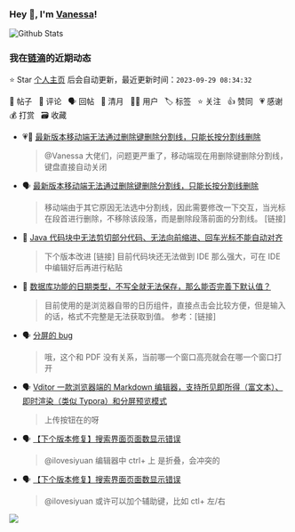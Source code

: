 ### Hey 👋, I'm [Vanessa](http://vanessa.b3log.org/)!

![Github Stats](https://github-readme-stats.vercel.app/api?username=Vanessa219&show_icons=true)

<!--events start -->

### 我在[链滴](https://ld246.com)的近期动态

⭐️ Star [个人主页](https://github.com/Vanessa219/Vanessa219) 后会自动更新，最近更新时间：`2023-09-29 08:34:32`

📝 帖子 &nbsp; 💬 评论 &nbsp; 🗣 回帖 &nbsp; 🌙 清月 &nbsp; 👨‍💻 用户 &nbsp; 🏷️ 标签 &nbsp; ⭐️ 关注 &nbsp; 👍 赞同 &nbsp; 💗 感谢 &nbsp; 💰 打赏 &nbsp; 🗃 收藏

* 💗💬 [最新版本移动端无法通过删除键删除分割线，只能长按分割线删除](https://ld246.com/article/1695541984543/comment/1695813427402#comments)

  > @Vanessa 大佬们，问题更严重了，移动端现在用删除键删除分割线，键盘直接自动关闭
* 🗣 [最新版本移动端无法通过删除键删除分割线，只能长按分割线删除](https://ld246.com/article/1695541984543/comment/1695813427402#comments)

  > 移动端由于其它原因无法选中分割线，因此需要修改一下交互，当光标在段首进行删除，不移除该段落，而是删除段落前面的分割线。 [链接]
* 💬 [Java 代码块中无法剪切部分代码、无法向前缩进、回车光标不能自动对齐](https://ld246.com/article/1695868074169/comment/1695871967496#comments)

  > 下个版本改进 [链接] 目前代码块还无法做到 IDE 那么强大，可在 IDE 中编辑好后再进行粘贴
* 💬 [数据库功能的日期类型，不写全就无法保存，那么能否完善下默认值？](https://ld246.com/article/1695784113753/comment/1695786233790#comments)

  > 目前使用的是浏览器自带的日历组件，直接点击会比较方便，但是输入的话，格式不完整是无法获取到值。 参考：[链接]
* 🗣 [分屏的 bug](https://ld246.com/article/1694673726377/comment/1695716944363#comments)

  > 哦，这个和 PDF 没有关系，当前哪一个窗口高亮就会在哪一个窗口打开
* 🗣 [Vditor 一款浏览器端的 Markdown 编辑器，支持所见即所得（富文本）、即时渲染（类似 Typora）和分屏预览模式](https://ld246.com/article/1549638745630/comment/1695722540079#comments)

  > 上传按钮在的呀
* 🗣 [【下个版本修复】搜索界面页面数显示错误](https://ld246.com/article/1695205118504/comment/1695524300517#comments)

  > @ilovesiyuan 编辑器中 ctrl+ 上 是折叠，会冲突的
* 🗣 [【下个版本修复】搜索界面页面数显示错误](https://ld246.com/article/1695205118504/comment/1695524300517#comments)

  > @ilovesiyuan 或许可以加个辅助键，比如 ctl+ 左/右


<!--events end -->

<a title="Hits" target="_blank" href="https://github.com/Vanessa219/Vanessa219"><img src="https://hits.b3log.org/Vanessa219/Vanessa219.svg"></a>
